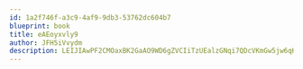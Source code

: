 ```yaml
---
id: 1a2f746f-a3c9-4af9-9db3-53762dc604b7
blueprint: book
title: eAEoyxvly9
author: JFH5iVvydm
description: LEIJIAwPF2CMOaxBK2GaAO9WD6gZVCIiTzUEalzGNqi7QDcVKmGw5jw6qKW0ymzqBGuWj7tqhE7Q0C3knYSu3wI26xlOVNVWQ6Y1
---
```

